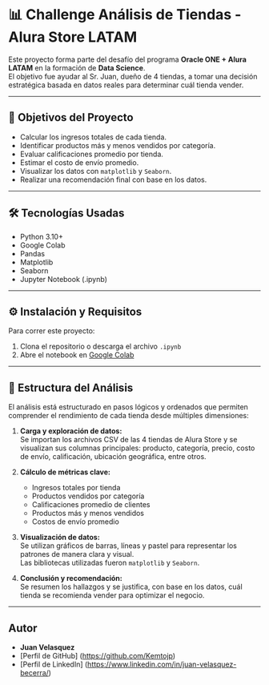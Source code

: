 # 📊 Challenge Análisis de Tiendas - Alura Store LATAM

Este proyecto forma parte del desafío del programa **Oracle ONE + Alura LATAM** en la formación de **Data Science**.  
El objetivo fue ayudar al Sr. Juan, dueño de 4 tiendas, a tomar una decisión estratégica basada en datos reales para determinar cuál tienda vender.

---

## 🎯 Objetivos del Proyecto

- Calcular los ingresos totales de cada tienda.
- Identificar productos más y menos vendidos por categoría.
- Evaluar calificaciones promedio por tienda.
- Estimar el costo de envío promedio.
- Visualizar los datos con `matplotlib` y `Seaborn`.
- Realizar una recomendación final con base en los datos.

---

## 🛠️ Tecnologías Usadas

- Python 3.10+
- Google Colab
- Pandas
- Matplotlib
- Seaborn
- Jupyter Notebook (.ipynb)

---

## ⚙️ Instalación y Requisitos

Para correr este proyecto:

1. Clona el repositorio o descarga el archivo `.ipynb`
2. Abre el notebook en [Google Colab](https://colab.research.google.com/)

---

## 📂 Estructura del Análisis

El análisis está estructurado en pasos lógicos y ordenados que permiten comprender el rendimiento de cada tienda desde múltiples dimensiones:

1. **Carga y exploración de datos:**  
   Se importan los archivos CSV de las 4 tiendas de Alura Store y se visualizan sus columnas principales: producto, categoría, precio, costo de envío, calificación, ubicación geográfica, entre otros.

2. **Cálculo de métricas clave:**  
   - Ingresos totales por tienda  
   - Productos vendidos por categoría  
   - Calificaciones promedio de clientes  
   - Productos más y menos vendidos  
   - Costos de envío promedio

3. **Visualización de datos:**  
   Se utilizan gráficos de barras, líneas y pastel para representar los patrones de manera clara y visual.  
   Las bibliotecas utilizadas fueron `matplotlib` y `Seaborn`.
   
4. **Conclusión y recomendación:**  
   Se resumen los hallazgos y se justifica, con base en los datos, cuál tienda se recomienda vender para optimizar el negocio.

---

## Autor

- **Juan Velasquez**
- [Perfil de GitHub] (https://github.com/Kemtojp)
- [Perfil de LinkedIn] (https://www.linkedin.com/in/juan-velasquez-becerra/)
